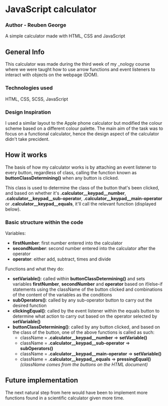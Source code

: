 # JavaScript calculator
### Author - Reuben George
A simple calculator made with HTML, CSS and JavaScript

## General Info
This calculator was made during the third week of my _nology course where we were taught how to use arrow functions and event listeners to interact with objects on the webpage (DOM).

### Technologies used
HTML, CSS, SCSS, JavaScript

### Design Inspiration
I used a similar layout to the Apple phone calculator but modified the colour scheme based on a different colour palette. The main aim of the task was to focus on a functional calculator, hence the design aspect of the calculator didn't take precident.


## How it works

The basis of how my calculator works is by attaching an event listener to every button, regardless of class, calling the function known as **buttonClassDetermining()** when any button is clicked.

This class is used to determine the class of the button that's been clicked, and based on whether it's **.calculator__keypad__number**, **.calculator__keypad__sub-operator**, **.calculator__keypad__main-operator** or **.calculator__keypad__equals**, it'll call the relevant function (displayed below).

### Basic structure within the code

Variables:
- **firstNumber**: first number entered into the calculator
- **secondNumber**: second number entered into the calculator after the operator
- **operator**: either add, subtract, times and divide


Functions and what they do:
- **setVariable()**: called within **buttonClassDetermining()** and sets variables **firstNumber**, **secondNumber** and **operator** based on if/else-if statements using the className of the button clicked and combinations of the content of the variables as the conditions
- **subOperators()**: called by any sub-operator button to carry out the desired function
- **clickingEqual()**: called by the event listener within the equals button to determine what action to carry out based on the operator selected by **setVariable()**
- **buttonClassDetermining()**: called by any button clicked, and based on the class of the button, one of the above functions is called as such:
  - className = **.calculator__keypad__number** => **setVariable()**
  - className = **.calculator__keypad__sub-operator** => **subOperators()**
  - className = **.calculator__keypad__main-operator** => **setVariable()**
  - className = **.calculator__keypad__equals** => **pressingEqual()**
    *(className comes from the buttons on the HTML document)*


## Future implementation
The next natural step from here would have been to implement more functions found in a scientific calculator given more time.


<!-- ## Here are some bugs I found & fixed
- Numbers stretched the screen: used CCS property **"overflow:hidden"** & setting a width
- Clicking two operators after a number caused them both to show up in the display: used an else if loop within **.setVariable** to reset the operator on the screen -->